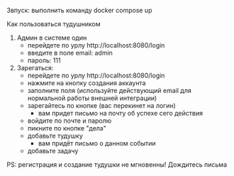 Звпуск: выполнить команду docker compose up

Как пользоваться тудушником

1. Админ в системе один
      - перейдете по урлу http://localhost:8080/login
      - введите в поле email: admin
      - пароль: 111
2. Зарегаться:
      - перейдете по урлу http://localhost:8080/login
      - нажмите на кнопку создания аккаунта
      - заполните поля (используйте действующий email для нормальной работы внешней интеграции)
      - зарегайтесь по кнопке (вас перекинет на логин)
          - вам придет письмо на почту об успехе сего действия
      - войдите по почте и паролю
      - пикните по кнопке "дела"
      - добавьте тудушку
          - вам придёт письмо о данном событии
      - добавьте задачу

PS: регистрация и создание тудушки не мгновенны! Дождитесь письма
